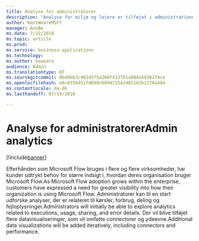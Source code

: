 ```yaml
---
title: Analyse for administratorer
description: "Analyse for miljø og lejere er tilføjet i administrationen af platformen for virksomhedsprogrammer."
author: KentWeareMSFT
manager: AnnBe
ms.date: 7/22/2018
ms.topic: article
ms.prod: 
ms.service: business-applications
ms.technology: 
ms.author: keweare
audience: Admin
ms.translationtype: HT
ms.sourcegitcommit: 0b40bb3c98145f5a260f412701a884a5936174ce
ms.openlocfilehash: e9c8356d51fd660c669472542402102b2278a484
ms.contentlocale: da-dk
ms.lasthandoff: 07/18/2018

---
```

# <a name="admin-analytics"></a><span data-ttu-id="12e3a-103">Analyse for administratorer</span><span class="sxs-lookup"><span data-stu-id="12e3a-103">Admin analytics</span></span>


[!include[banner](../../includes/banner.md)]

<span data-ttu-id="12e3a-104">Efterhånden som Microsoft Flow bruges i flere og flere virksomheder, har kunder udtrykt behov for større indsigt i, hvordan deres organisation bruger Microsoft Flow.</span><span class="sxs-lookup"><span data-stu-id="12e3a-104">As Microsoft Flow adoption grows within the enterprise, customers have expressed a need for greater visibility into how their organization is using Microsoft Flow.</span></span> <span data-ttu-id="12e3a-105">Administratorer kan til en start udforske analyser, der er relateret til kørsler, forbrug, deling og fejloplysninger.</span><span class="sxs-lookup"><span data-stu-id="12e3a-105">Administrators will initially be able to explore analytics related to executions, usage, sharing, and error details.</span></span> <span data-ttu-id="12e3a-106">Der vil blive tilføjet flere datavisualiseringer, som vil omfatte connectorer og ydeevne.</span><span class="sxs-lookup"><span data-stu-id="12e3a-106">Additional data visualizations will be added iteratively, including connectors and performance.</span></span>

